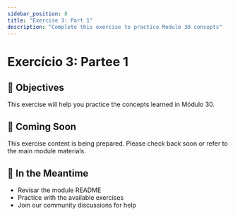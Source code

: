 ```yaml
---
sidebar_position: 8
title: "Exercise 3: Part 1"
description: "Complete this exercise to practice Module 30 concepts"
---
```


# Exercício 3: Partee 1

## 🎯 Objectives

This exercise will help you practice the concepts learned in Módulo 30.

## 📝 Coming Soon

This exercise content is being prepared. Please check back soon or refer to the main module materials.

## 🚀 In the Meantime

- Revisar the module README
- Practice with the available exercises
- Join our community discussions for help

